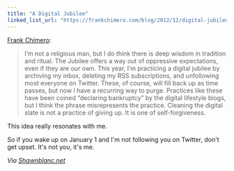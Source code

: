 ```yaml
---
title: "A Digital Jubilee"
linked_list_url: "https://frankchimero.com/blog/2012/12/digital-jubilee/"
---
```

<p><a href="https://frankchimero.com/blog/2012/12/digital-jubilee/">Frank Chimero</a>:</p>
<blockquote><p>
  I’m not a religious man, but I do think there is deep wisdom in tradition and ritual. The Jubilee offers a way out of oppressive expectations, even if they are our own. This year, I’m practicing a digital jubilee by archiving my inbox, deleting my RSS subscriptions, and unfollowing most everyone on Twitter. These, of course, will fill back up as time passes, but now I have a recurring way to purge. Practices like these have been coined “declaring bankruptcy” by the digital lifestyle blogs, but I think the phrase misrepresents the practice. Cleaning the digital slate is not a practice of giving up. It is one of self-forgiveness.
</p></blockquote>
<p>This idea really resonates with me.</p>
<p>So if you wake up on January 1 and I'm not following you on Twitter, don't get upset. It's not you, it's me.</p>
<p><em>Via <a href="https://shawnblanc.net/2012/12/digital-jubilee/">Shawnblanc.net</a></em></p>

